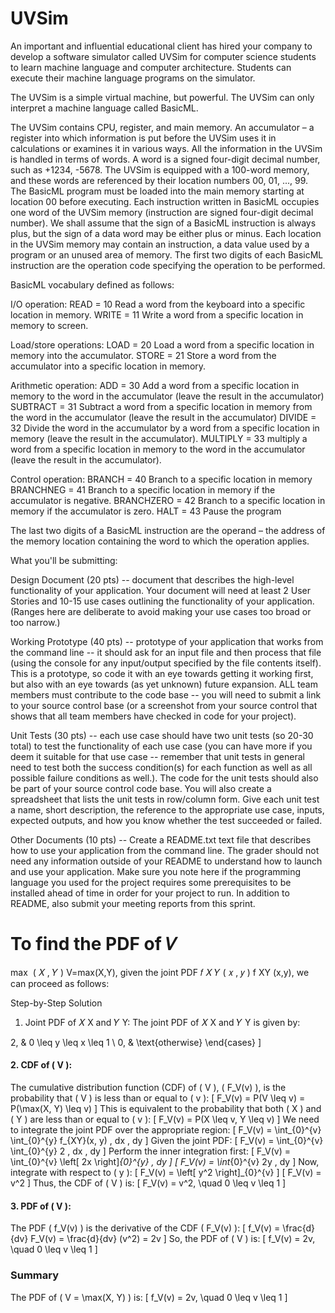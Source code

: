 # UVSim
An important and influential educational client has hired your company to develop a software simulator called UVSim for computer science students to learn machine language and computer architecture. Students can execute their machine language programs on the simulator.

The UVSim is a simple virtual machine, but powerful. The UVSim can only interpret a machine language called BasicML.

The UVSim contains CPU, register, and main memory. An accumulator – a register into which information is put before the UVSim uses it in calculations or examines it in various ways. All the information in the UVSim is handled in terms of words. A word is a signed four-digit decimal number, such as +1234, -5678. The UVSim is equipped with a 100-word memory, and these words are referenced by their location numbers 00, 01, ..., 99. The BasicML program must be loaded into the main memory starting at location 00 before executing. Each instruction written in BasicML occupies one word of the UVSim memory (instruction are signed four-digit decimal number). We shall assume that the sign of a BasicML instruction is always plus, but the sign of a data word may be either plus or minus. Each location in the UVSim memory may contain an instruction, a data value used by a program or an unused area of memory. The first two digits of each BasicML instruction are the operation code specifying the operation to be performed.

BasicML vocabulary defined as follows:

I/O operation:
READ = 10 Read a word from the keyboard into a specific location in memory.
WRITE = 11 Write a word from a specific location in memory to screen.

Load/store operations:
LOAD = 20 Load a word from a specific location in memory into the accumulator.
STORE = 21 Store a word from the accumulator into a specific location in memory.

Arithmetic operation:
ADD = 30 Add a word from a specific location in memory to the word in the accumulator (leave the result in the accumulator)
SUBTRACT = 31 Subtract a word from a specific location in memory from the word in the accumulator (leave the result in the accumulator)
DIVIDE = 32 Divide the word in the accumulator by a word from a specific location in memory (leave the result in the accumulator).
MULTIPLY = 33 multiply a word from a specific location in memory to the word in the accumulator (leave the result in the accumulator).

Control operation:
BRANCH = 40 Branch to a specific location in memory
BRANCHNEG = 41 Branch to a specific location in memory if the accumulator is negative.
BRANCHZERO = 42 Branch to a specific location in memory if the accumulator is zero.
HALT = 43 Pause the program

The last two digits of a BasicML instruction are the operand – the address of the memory location containing the word to which the operation applies.

What you'll be submitting:

Design Document (20 pts) -- document that describes the high-level functionality of your application.  Your document will need at least 2 User Stories and 10-15 use cases outlining the functionality of your application.  (Ranges here are deliberate to avoid making your use cases too broad or too narrow.)

Working Prototype  (40 pts) -- prototype of your application that works from the command line -- it should ask for an input file and then process that file (using the console for any input/output specified by the file contents itself).  This is a prototype, so code it with an eye towards getting it working first, but also with an eye towards (as yet unknown) future expansion.  ALL team members must contribute to the code base -- you will need to submit a link to your source control base (or a screenshot from your source control that shows that all team members have checked in code for your project).

Unit Tests (30 pts) -- each use case should have two unit tests (so 20-30 total) to test the functionality of each use case (you can have more if you deem it suitable for that use case -- remember that unit tests in general need to test both the success condition(s) for each function as well as all possible failure conditions as well.).   The code for the unit tests should also be part of your source control code base.     You will also create a spreadsheet that lists the unit tests in row/column form.  Give each unit test a name, short description, the reference to the appropriate use case, inputs, expected outputs, and how you know whether the test succeeded or failed.

Other Documents (10 pts) -- Create a README.txt text file that describes how to use your application from the command line.  The grader should not need any information outside of your README to understand how to launch and use your application.  Make sure you note here if the programming language you used for the project requires some prerequisites to be installed ahead of time in order for your project to run. In addition to README, also submit your meeting reports from this sprint.


To find the PDF of 
𝑉
=
max
⁡
(
𝑋
,
𝑌
)
V=max(X,Y), given the joint PDF 
𝑓
𝑋
𝑌
(
𝑥
,
𝑦
)
f 
XY
​
 (x,y), we can proceed as follows:

Step-by-Step Solution
1. Joint PDF of 
𝑋
X and 
𝑌
Y:
The joint PDF of 
𝑋
X and 
𝑌
Y is given by:

2, & 0 \leq y \leq x \leq 1 \\
0, & \text{otherwise}
\end{cases} \]
#### 2. CDF of \( V \):
The cumulative distribution function (CDF) of \( V \), \( F_V(v) \), is the probability that \( V \) is less than or equal to \( v \):
\[ F_V(v) = P(V \leq v) = P(\max(X, Y) \leq v) \]
This is equivalent to the probability that both \( X \) and \( Y \) are less than or equal to \( v \):
\[ F_V(v) = P(X \leq v, Y \leq v) \]
We need to integrate the joint PDF over the appropriate region:
\[ F_V(v) = \int_{0}^{v} \int_{0}^{y} f_{XY}(x, y) \, dx \, dy \]
Given the joint PDF:
\[ F_V(v) = \int_{0}^{v} \int_{0}^{y} 2 \, dx \, dy \]
Perform the inner integration first:
\[ F_V(v) = \int_{0}^{v} \left[ 2x \right]_{0}^{y} \, dy \]
\[ F_V(v) = \int_{0}^{v} 2y \, dy \]
Now, integrate with respect to \( y \):
\[ F_V(v) = \left[ y^2 \right]_{0}^{v} \]
\[ F_V(v) = v^2 \]
Thus, the CDF of \( V \) is:
\[ F_V(v) = v^2, \quad 0 \leq v \leq 1 \]
#### 3. PDF of \( V \):
The PDF \( f_V(v) \) is the derivative of the CDF \( F_V(v) \):
\[ f_V(v) = \frac{d}{dv} F_V(v) = \frac{d}{dv} (v^2) = 2v \]
So, the PDF of \( V \) is:
\[ f_V(v) = 2v, \quad 0 \leq v \leq 1 \]
### Summary
The PDF of \( V = \max(X, Y) \) is:
\[ f_V(v) = 2v, \quad 0 \leq v \leq 1 \]
